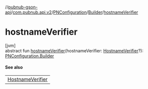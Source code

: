 //[pubnub-gson-api](../../../../index.md)/[com.pubnub.api.v2](../../index.md)/[PNConfiguration](../index.md)/[Builder](index.md)/[hostnameVerifier](hostname-verifier.md)

# hostnameVerifier

[jvm]\
abstract fun [hostnameVerifier](hostname-verifier.md)(hostnameVerifier: [HostnameVerifier](https://docs.oracle.com/javase/8/docs/api/javax/net/ssl/HostnameVerifier.html)?): [PNConfiguration.Builder](index.md)

#### See also

| |
|---|
| [HostnameVerifier](https://docs.oracle.com/javase/8/docs/api/javax/net/ssl/HostnameVerifier.html) |
